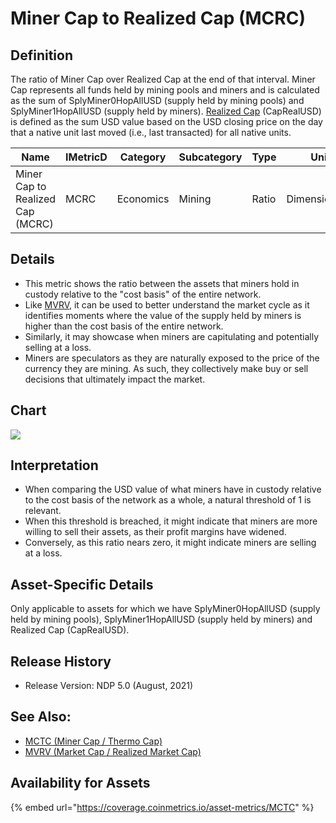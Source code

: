 # Miner Cap to Realized Cap (MCRC)

## Definition

The ratio of Miner Cap over Realized Cap at the end of that interval. Miner Cap represents all funds held by mining pools and miners and is calculated as the sum of SplyMiner0HopAllUSD (supply held by mining pools) and SplyMiner1HopAllUSD (supply held by miners). [Realized Cap](../market/caprealusd.md) (CapRealUSD) is defined as the sum USD value based on the USD closing price on the day that a native unit last moved (i.e., last transacted) for all native units.

| Name                             | IMetricD | Category  | Subcategory | Type  | Unit          | Interval |
| -------------------------------- | -------- | --------- | ----------- | ----- | ------------- | -------- |
| Miner Cap to Realized Cap (MCRC) | MCRC     | Economics | Mining      | Ratio | Dimensionless | 1 day    |

## Details

* This metric shows the ratio between the assets that miners hold in custody relative to the "cost basis" of the entire network.
* Like [MVRV](../market/capmvrvcur.md), it can be used to better understand the market cycle as it identifies moments where the value of the supply held by miners is higher than the cost basis of the entire network.
* Similarly, it may showcase when miners are capitulating and potentially selling at a loss.
* Miners are speculators as they are naturally exposed to the price of the currency they are mining. As such, they collectively make buy or sell decisions that ultimately impact the market.

## Chart

![](../../.gitbook/assets/MCRC\(1\).png)

## Interpretation

* When comparing the USD value of what miners have in custody relative to the cost basis of the network as a whole, a natural threshold of 1 is relevant.
* When this threshold is breached, it might indicate that miners are more willing to sell their assets, as their profit margins have widened.&#x20;
* Conversely, as this ratio nears zero, it might indicate miners are selling at a loss.

## Asset-Specific Details

Only applicable to assets for which we have SplyMiner0HopAllUSD (supply held by mining pools), SplyMiner1HopAllUSD (supply held by miners) and Realized Cap (CapRealUSD).

## Release History

* Release Version: NDP 5.0 (August, 2021)

## See Also:

* [MCTC (Miner Cap / Thermo Cap)](mctc.md)
* [MVRV (Market Cap / Realized Market Cap)](../market/capmvrvcur.md)

## Availability for Assets

{% embed url="https://coverage.coinmetrics.io/asset-metrics/MCTC" %}
